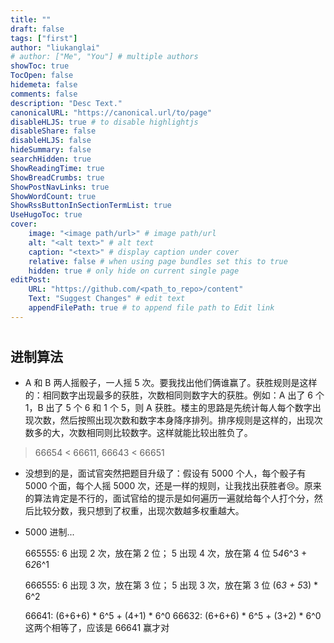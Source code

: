 ```yaml
---
title: ""
draft: false
tags: ["first"]
author: "liukanglai"
# author: ["Me", "You"] # multiple authors
showToc: true
TocOpen: false
hidemeta: false
comments: false
description: "Desc Text."
canonicalURL: "https://canonical.url/to/page"
disableHLJS: true # to disable highlightjs
disableShare: false
disableHLJS: false
hideSummary: false
searchHidden: true
ShowReadingTime: true
ShowBreadCrumbs: true
ShowPostNavLinks: true
ShowWordCount: true
ShowRssButtonInSectionTermList: true
UseHugoToc: true
cover:
    image: "<image path/url>" # image path/url
    alt: "<alt text>" # alt text
    caption: "<text>" # display caption under cover
    relative: false # when using page bundles set this to true
    hidden: true # only hide on current single page
editPost:
    URL: "https://github.com/<path_to_repo>/content"
    Text: "Suggest Changes" # edit text
    appendFilePath: true # to append file path to Edit link
---
```

# 

## 进制算法

- A 和 B 两人摇骰子，一人摇 5 次。要我找出他们俩谁赢了。获胜规则是这样的：相同数字出现最多的获胜，次数相同则数字大的获胜。例如：A 出了 6 个 1，B 出了 5 个 6 和 1 个 5，则 A 获胜。楼主的思路是先统计每人每个数字出现次数，然后按照出现次数和数字本身降序排列。排序规则是这样的，出现次数多的大，次数相同则比较数字。这样就能比较出胜负了。

> 66654 < 66611, 66643 < 66651

- 没想到的是，面试官突然把题目升级了：假设有 5000 个人，每个骰子有 5000 个面，每个人摇 5000 次，还是一样的规则，让我找出获胜者😢。原来的算法肯定是不行的，面试官给的提示是如何遍历一遍就给每个人打个分，然后比较分数，我只想到了权重，出现次数越多权重越大。

- 5000 进制...

	665555: 6 出现 2 次，放在第 2 位； 5 出现 4 次，放在第 4 位
	5*4*6^3 + 6*2*6^1

	666555: 6 出现 3 次，放在第 3 位； 5 出现 3 次，放在第 3 位
	(6*3 + 5*3) * 6^2

	66641: (6+6+6) * 6^5 + (4+1) * 6^0
	66632: (6+6+6) * 6^5 + (3+2) * 6^0
	这两个相等了，应该是 66641 赢才对
